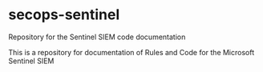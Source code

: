 # secops-sentinel
Repository for the Sentinel SIEM code documentation


This is a repository for documentation of Rules and Code for the Microsoft Sentinel SIEM
